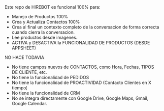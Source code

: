 Este repo de HIREBOT es funcional 100% para:

- Manejo de Productos 100%
- Crea y Actualiza Contactos 100%
- Crea al final un contexto completo de la conversacion de forma correcta cuando cierra la conversacion.
- Lee productos desde imagenes.
- ACTIVA y DESACTIVA la FUNCIONALIDAD DE PRODUCTOS (DESDE APPSHEET)
  
NO HACE TODAVIA
- No tiene campos nuevos de CONTACTOS, como Hora, Fechas, TIPOS DE CLIENTE, etc.
- No tiene la funcionalidad de PEDIDOS
- No tiene la funcionalidad de PROACTIVIDAD (Contacto Clientes en X tiempo)
- No tiene la funcionalidad de CRM
- No se integra directamente con Google Drive, Google Maps, Gmail, Google Calendar. 
  
